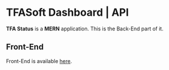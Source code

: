 # TFASoft Dashboard | API

**TFA Status** is a **MERN** application. This is the Back-End part of it.

## Front-End

Front-End is available [here](https://github.com/tfasoft/dashboard-ui).
